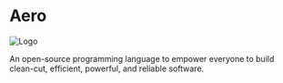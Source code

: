 # Aero

![Logo](https://avatars2.githubusercontent.com/u/73141764?s=200&v=4)

An open-source programming language to empower everyone to build clean-cut, efficient, powerful, and reliable software.



